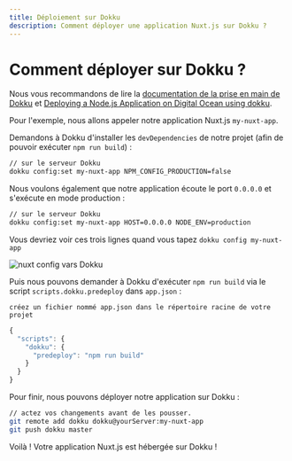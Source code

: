 ```yaml
---
title: Déploiement sur Dokku
description: Comment déployer une application Nuxt.js sur Dokku ?
---
```


# Comment déployer sur Dokku ?

Nous vous recommandons de lire la [documentation de la prise en main de Dokku](http://dokku.viewdocs.io/dokku/getting-started/installation/) et [Deploying a Node.js Application on Digital Ocean using dokku](http://jakeklassen.com/post/deploying-a-node-app-on-digital-ocean-using-dokku/).

Pour l'exemple, nous allons appeler notre application Nuxt.js `my-nuxt-app`.

Demandons à Dokku d'installer les `devDependencies` de notre projet (afin de pouvoir exécuter `npm run build`) :

```bash
// sur le serveur Dokku
dokku config:set my-nuxt-app NPM_CONFIG_PRODUCTION=false
```

Nous voulons également que notre application écoute le port `0.0.0.0` et s'exécute en mode production :

```bash
// sur le serveur Dokku
dokku config:set my-nuxt-app HOST=0.0.0.0 NODE_ENV=production
```

Vous devriez voir ces trois lignes quand vous tapez `dokku config my-nuxt-app`

![nuxt config vars Dokku](https://i.imgur.com/9FNsaoQ.png)

Puis nous pouvons demander à Dokku d'exécuter `npm run build` via le script `scripts.dokku.predeploy` dans `app.json` :

`créez un fichier nommé app.json dans le répertoire racine de votre projet`

```js
{
  "scripts": {
    "dokku": {
      "predeploy": "npm run build"
    }
  }
}
```

Pour finir, nous pouvons déployer notre application sur Dokku :

```bash
// actez vos changements avant de les pousser.
git remote add dokku dokku@yourServer:my-nuxt-app
git push dokku master
```

Voilà ! Votre application Nuxt.js est hébergée sur Dokku !
